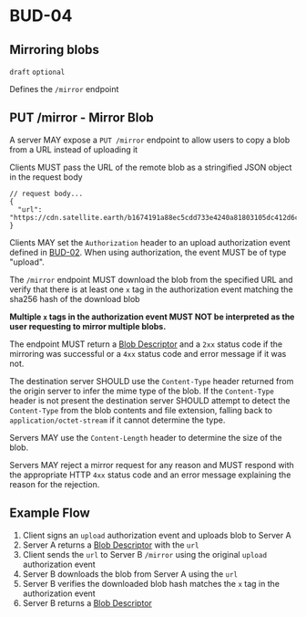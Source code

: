 # BUD-04

## Mirroring blobs

`draft` `optional`

Defines the `/mirror` endpoint

## PUT /mirror - Mirror Blob

A server MAY expose a `PUT /mirror` endpoint to allow users to copy a blob from a URL instead of uploading it

Clients MUST pass the URL of the remote blob as a stringified JSON object in the request body

```jsonc
// request body...
{
  "url": "https://cdn.satellite.earth/b1674191a88ec5cdd733e4240a81803105dc412d6c6708d53ab94fc248f4f553.pdf"
}
```

Clients MAY set the `Authorization` header to an upload authorization event defined in [BUD-02](./02.md#upload-authorization-optional). When using authorization, the event MUST be of type "upload".

The `/mirror` endpoint MUST download the blob from the specified URL and verify that there is at least one `x` tag in the authorization event matching the sha256 hash of the download blob

**Multiple `x` tags in the authorization event MUST NOT be interpreted as the user requesting to mirror multiple blobs.**

The endpoint MUST return a [Blob Descriptor](#blob-descriptor) and a `2xx` status code if the mirroring was successful
or a `4xx` status code and error message if it was not.

The destination server SHOULD use the `Content-Type` header returned from the origin server to infer the mime type of
the blob. If the `Content-Type` header is not present the destination server SHOULD attempt to detect the `Content-Type`
from the blob contents and file extension, falling back to `application/octet-stream` if it cannot determine the type.

Servers MAY use the `Content-Length` header to determine the size of the blob.

Servers MAY reject a mirror request for any reason and MUST respond with the appropriate HTTP `4xx` status code and an error message explaining the reason for the rejection.

## Example Flow

1. Client signs an `upload` authorization event and uploads blob to Server A
1. Server A returns a [Blob Descriptor](./02.md#blob-descriptor) with the `url`
1. Client sends the `url` to Server B `/mirror` using the original `upload` authorization event
1. Server B downloads the blob from Server A using the `url`
1. Server B verifies the downloaded blob hash matches the `x` tag in the authorization event
1. Server B returns a [Blob Descriptor](./02.md#blob-descriptor)
